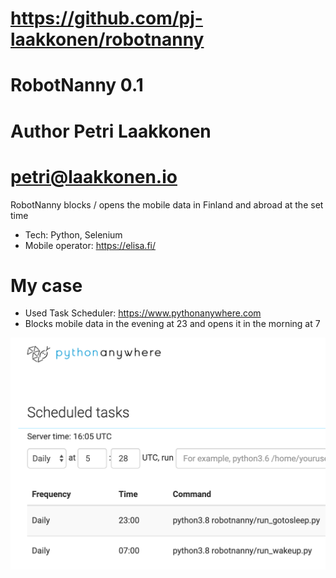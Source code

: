 # https://github.com/pj-laakkonen/robotnanny
# RobotNanny 0.1
# Author Petri Laakkonen
# petri@laakkonen.io

RobotNanny blocks / opens the mobile data in Finland and abroad at the set time

- Tech: Python, Selenium
- Mobile operator: https://elisa.fi/

# My case
- Used Task Scheduler: https://www.pythonanywhere.com
- Blocks mobile data in the evening at 23 and opens it in the morning at 7

![drawing](pics/tasks.png)


